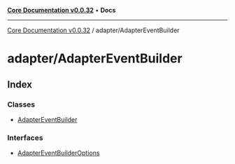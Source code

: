 [**Core Documentation v0.0.32**](../../README.md) • **Docs**

***

[Core Documentation v0.0.32](../../modules.md) / adapter/AdapterEventBuilder

# adapter/AdapterEventBuilder

## Index

### Classes

- [AdapterEventBuilder](classes/AdapterEventBuilder.md)

### Interfaces

- [AdapterEventBuilderOptions](interfaces/AdapterEventBuilderOptions.md)
